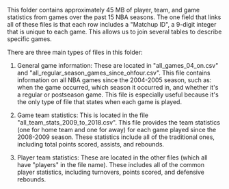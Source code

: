 This folder contains approximately 45 MB of player, team, and game statistics from games over the past 15 NBA seasons.
The one field that links all of these files is that each row includes a "Matchup ID", a 9-digit integer that is unique 
to each game. This allows us to join several tables to describe specific games.

There are three main types of files in this folder:

1. General game information: These are located in "all_games_04_on.csv" and "all_regular_season_games_since_ohfour.csv". 
This file contains information on all NBA games since the 2004-2005 season, such as:
  when the game occurred, 
  which season it occurred in, 
  and whether it's a regular or postseason game. 
This file is especially useful because it's the only type of file that states when each game is played.

2. Game team statistics: This is located in the file "all_team_stats_2009_to_2018.csv".
This file provides the team statistics (one for home team and one for away) for each game played since the 2008-2009 season.
These statistics include all of the traditional ones, including total points scored, assists, and rebounds.

3. Player team statistics: These are located in the other files (which all have "players" in the file name).
These includes all of the common player statistics, including turnovers, points scored, and defensive rebounds.
